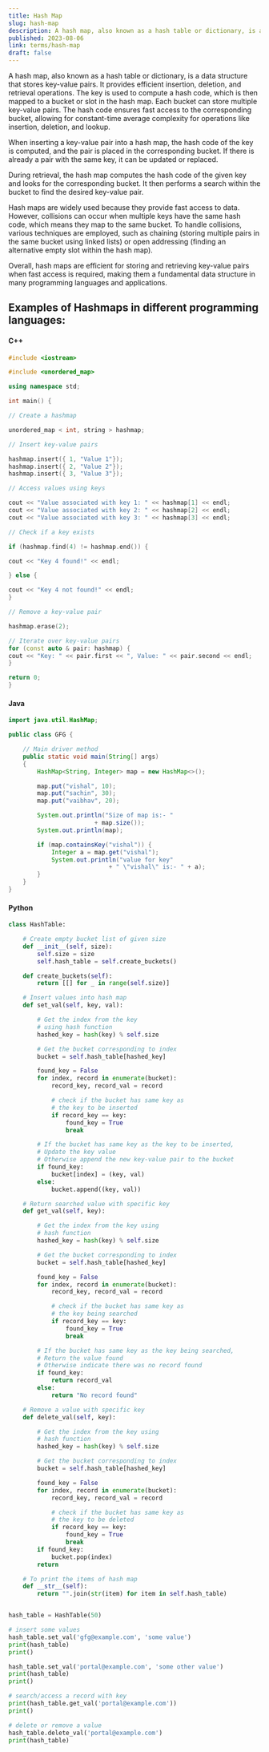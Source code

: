 ```yaml
---
title: Hash Map
slug: hash-map
description: A hash map, also known as a hash table or dictionary, is a data structure that stores key-value pairs.
published: 2023-08-06
link: terms/hash-map
draft: false
---
```


A hash map, also known as a hash table or dictionary, is a data structure that stores key-value pairs. It provides efficient insertion, deletion, and retrieval operations. The key is used to compute a hash code, which is then mapped to a bucket or slot in the hash map. Each bucket can store multiple key-value pairs. The hash code ensures fast access to the corresponding bucket, allowing for constant-time average complexity for operations like insertion, deletion, and lookup.

When inserting a key-value pair into a hash map, the hash code of the key is computed, and the pair is placed in the corresponding bucket. If there is already a pair with the same key, it can be updated or replaced.

During retrieval, the hash map computes the hash code of the given key and looks for the corresponding bucket. It then performs a search within the bucket to find the desired key-value pair.

Hash maps are widely used because they provide fast access to data. However, collisions can occur when multiple keys have the same hash code, which means they map to the same bucket. To handle collisions, various techniques are employed, such as chaining (storing multiple pairs in the same bucket using linked lists) or open addressing (finding an alternative empty slot within the hash map).

Overall, hash maps are efficient for storing and retrieving key-value pairs when fast access is required, making them a fundamental data structure in many programming languages and applications.

## Examples of Hashmaps in different programming languages:

#### C++

```cpp
#include <iostream>

#include <unordered_map>

using namespace std;

int main() {

// Create a hashmap

unordered_map < int, string > hashmap;

// Insert key-value pairs

hashmap.insert({ 1, "Value 1"});
hashmap.insert({ 2, "Value 2"});
hashmap.insert({ 3, "Value 3"});

// Access values using keys

cout << "Value associated with key 1: " << hashmap[1] << endl;
cout << "Value associated with key 2: " << hashmap[2] << endl;
cout << "Value associated with key 3: " << hashmap[3] << endl;

// Check if a key exists

if (hashmap.find(4) != hashmap.end()) {

cout << "Key 4 found!" << endl;

} else {

cout << "Key 4 not found!" << endl;
}

// Remove a key-value pair

hashmap.erase(2);

// Iterate over key-value pairs
for (const auto & pair: hashmap) {
cout << "Key: " << pair.first << ", Value: " << pair.second << endl;
}

return 0;
}
```

#### Java

```java
import java.util.HashMap;

public class GFG {

	// Main driver method
	public static void main(String[] args)
	{
		HashMap<String, Integer> map = new HashMap<>();

		map.put("vishal", 10);
		map.put("sachin", 30);
		map.put("vaibhav", 20);

		System.out.println("Size of map is:- "
						+ map.size());
		System.out.println(map);

		if (map.containsKey("vishal")) {
			Integer a = map.get("vishal");
			System.out.println("value for key"
							+ " \"vishal\" is:- " + a);
		}
	}
}

```

#### Python

```python
class HashTable:

	# Create empty bucket list of given size
	def __init__(self, size):
		self.size = size
		self.hash_table = self.create_buckets()

	def create_buckets(self):
		return [[] for _ in range(self.size)]

	# Insert values into hash map
	def set_val(self, key, val):

		# Get the index from the key
		# using hash function
		hashed_key = hash(key) % self.size

		# Get the bucket corresponding to index
		bucket = self.hash_table[hashed_key]

		found_key = False
		for index, record in enumerate(bucket):
			record_key, record_val = record

			# check if the bucket has same key as
			# the key to be inserted
			if record_key == key:
				found_key = True
				break

		# If the bucket has same key as the key to be inserted,
		# Update the key value
		# Otherwise append the new key-value pair to the bucket
		if found_key:
			bucket[index] = (key, val)
		else:
			bucket.append((key, val))

	# Return searched value with specific key
	def get_val(self, key):

		# Get the index from the key using
		# hash function
		hashed_key = hash(key) % self.size

		# Get the bucket corresponding to index
		bucket = self.hash_table[hashed_key]

		found_key = False
		for index, record in enumerate(bucket):
			record_key, record_val = record

			# check if the bucket has same key as
			# the key being searched
			if record_key == key:
				found_key = True
				break

		# If the bucket has same key as the key being searched,
		# Return the value found
		# Otherwise indicate there was no record found
		if found_key:
			return record_val
		else:
			return "No record found"

	# Remove a value with specific key
	def delete_val(self, key):

		# Get the index from the key using
		# hash function
		hashed_key = hash(key) % self.size

		# Get the bucket corresponding to index
		bucket = self.hash_table[hashed_key]

		found_key = False
		for index, record in enumerate(bucket):
			record_key, record_val = record

			# check if the bucket has same key as
			# the key to be deleted
			if record_key == key:
				found_key = True
				break
		if found_key:
			bucket.pop(index)
		return

	# To print the items of hash map
	def __str__(self):
		return "".join(str(item) for item in self.hash_table)


hash_table = HashTable(50)

# insert some values
hash_table.set_val('gfg@example.com', 'some value')
print(hash_table)
print()

hash_table.set_val('portal@example.com', 'some other value')
print(hash_table)
print()

# search/access a record with key
print(hash_table.get_val('portal@example.com'))
print()

# delete or remove a value
hash_table.delete_val('portal@example.com')
print(hash_table)

```
